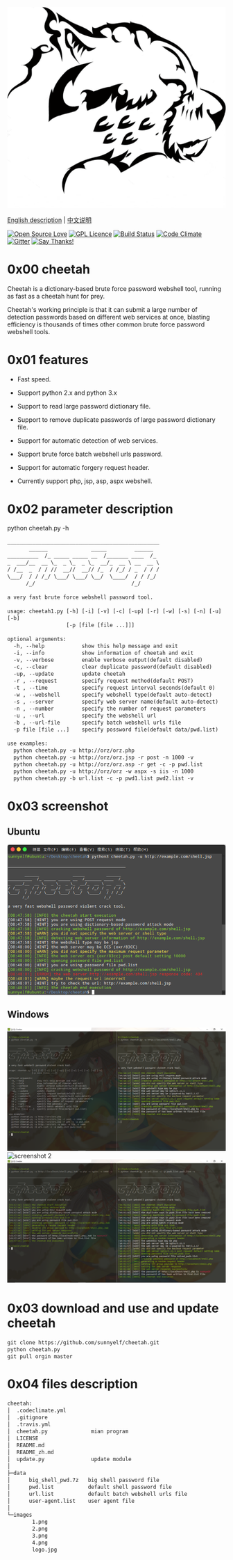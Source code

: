 ![cheetah logo](images/logo.jpg)

[English description](README.md) | [中文说明](README_zh.md)

[![Open Source Love](https://badges.frapsoft.com/os/v2/open-source.svg?v=103)](https://github.com/ellerbrock/open-source-badges/)
[![GPL Licence](https://badges.frapsoft.com/os/gpl/gpl.svg?v=103)](https://opensource.org/licenses/GPL-3.0/) 
[![Build Status](https://travis-ci.org/sunnyelf/cheetah.svg?branch=master)](https://travis-ci.org/sunnyelf/cheetah)
[![Code Climate](https://codeclimate.com/github/sunnyelf/cheetah/badges/gpa.svg)](https://codeclimate.com/github/sunnyelf/cheetah)
[![Gitter](https://badges.gitter.im/Join%20Chat.svg)](https://gitter.im/cheetah-community/)
[![Say Thanks!](https://img.shields.io/badge/Say%20Thanks-!-1EAEDB.svg)](https://saythanks.io/to/sunnyelf)

# 0x00 cheetah

Cheetah is a dictionary-based brute force password webshell tool, running as fast as a cheetah hunt for prey. 

Cheetah's working principle is that it can submit a large number of detection passwords based on different web services at once, blasting efficiency is thousands of times other common brute force password webshell tools.

# 0x01 features

* Fast speed.

* Support python 2.x and python 3.x

* Support to read large password dictionary file.

* Support to remove duplicate passwords of large password dictionary file.

* Support for automatic detection of web services.

* Support brute force batch webshell urls password.

* Support for automatic forgery request header.

* Currently support php, jsp, asp, aspx webshell.

# 0x02 parameter description

python cheetah.py -h

	_________________________________________________
	       ______              _____         ______
	__________  /_ _____ _____ __  /_______ ____  /_
	_  ___/__  __ \_  _ \_  _ \_  __/_  __ \ __  __ \
	/ /__  _  / / //  __//  __// /_  / /_/ / _  / / /
	\___/  / / /_/ \___/ \___/ \__/  \____/  / / /_/
	      /_/                               /_/
	
	a very fast brute force webshell password tool.
	
	usage: cheetah1.py [-h] [-i] [-v] [-c] [-up] [-r] [-w] [-s] [-n] [-u] [-b]
	                   [-p [file [file ...]]]
	
	optional arguments:
	  -h, --help            show this help message and exit
	  -i, --info            show information of cheetah and exit
	  -v, --verbose         enable verbose output(default disabled)
	  -c, --clear           clear duplicate password(default disabled)
	  -up, --update         update cheetah
	  -r , --request        specify request method(default POST)
	  -t , --time           specify request interval seconds(default 0)
	  -w , --webshell       specify webshell type(default auto-detect)
	  -s , --server         specify web server name(default auto-detect)
	  -n , --number         specify the number of request parameters
	  -u , --url            specify the webshell url
	  -b , --url-file       specify batch webshell urls file
	  -p file [file ...]    specify possword file(default data/pwd.list)
	
	use examples:
	  python cheetah.py -u http://orz/orz.php
	  python cheetah.py -u http://orz/orz.jsp -r post -n 1000 -v
	  python cheetah.py -u http://orz/orz.asp -r get -c -p pwd.list
	  python cheetah.py -u http://orz/orz -w aspx -s iis -n 1000
	  python cheetah.py -b url.list -c -p pwd1.list pwd2.list -v

# 0x03 screenshot

## Ubuntu
![screenshot 4](images/4.png)

## Windows
![screenshot 1](images/1.png)
![screenshot 2](iamges/2.png)
![screenshot 3](images/3.png)

# 0x03 download and use and update cheetah #

	git clone https://github.com/sunnyelf/cheetah.git
	python cheetah.py 
	git pull orgin master

# 0x04 files description #

	cheetah:
	│  .codeclimate.yml
	│  .gitignore
	│  .travis.yml
	│  cheetah.py              mian program
	│  LICENSE
	│  README.md
	│  README_zh.md
	│  update.py               update module
	│
	├─data 
	│      big_shell_pwd.7z   big shell password file
	│      pwd.list           default shell password file
	│      url.list           default batch webshell urls file
	│      user-agent.list    user agent file
	│
	└─images
	        1.png
	        2.png
	        3.png
	        4.png
	        logo.jpg
